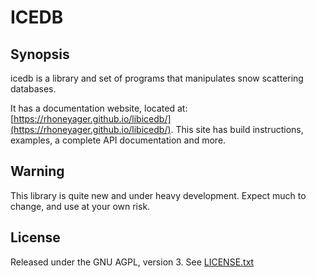 # ICEDB

## Synopsis

icedb is a library and set of programs that manipulates snow scattering databases.

It has a documentation website, located at: [https://rhoneyager.github.io/libicedb/](https://rhoneyager.github.io/libicedb/).
This site has build instructions, examples, a complete API documentation and more.

## Warning

This library is quite new and under heavy development. Expect much to change, and use at your own risk.

## License

Released under the GNU AGPL, version 3. See [LICENSE.txt](./LICENSE.txt)

